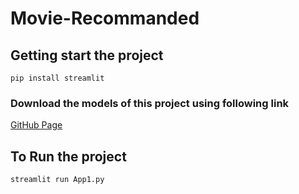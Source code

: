 # Movie-Recommanded
## Getting start the project
`pip install streamlit`
### Download the models of this project using following link
[GitHub Page](url)
## To Run the project
`streamlit run App1.py`
